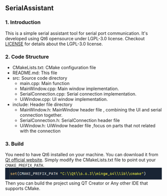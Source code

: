 ## SerialAssistant

### 1. Introduction

This is a simple serial assistant tool for serial port communication. It's developed using Qt6 opensource under LGPL-3.0 license.
Checkout [LICENSE](LICENSE) for details about the LGPL-3.0 license.

### 2. Code Structure

- CMakeLists.txt: CMake configuration file
- README.md: This file
- src: Source code directory
  - main.cpp: Main function
  - MainWindow.cpp: Main window implementation.
  - SerialConnection.cpp: Serial connection implementation.
  - UiWindow.cpp: UI window implementation.
- include: Header file directory
  - MainWindow.h: MainWindow header file ,  combining the UI and serial connection together.
  - SerialConnection.h: SerialConnection header file
  - UiWindow.h: UiWindow header file ,focus on parts that not related with the connection

### 3. Build
  You need to have Qt6 installed on your machine. You can download it from [Qt official website](https://www.qt.io/download).
  Simply modify the CMakeLists.txt file to point out your `CMAKE_PREFIX_PATH`.
  ![cmake_prefix_path](img/cmake_prefix_path.png)
  Then you can build the project using QT Creator or Any other IDE that supports CMake.
  
